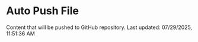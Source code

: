 # Auto Push File

Content that will be pushed to GitHub repository.
Last updated: 07/29/2025, 11:51:36 AM